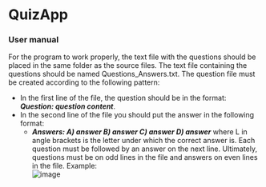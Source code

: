 # QuizApp
 
### **User manual**
For the program to work properly, the text file with the questions should be placed in the same folder as the source files.
The text file containing the questions should be named Questions_Answers.txt.
The question file must be created according to the following pattern:
  - In the first line of the file, the question should be in the format: ***Question: question content***.
  - In the second line of the file you should put the answer in the following format:
    - ***<L> Answers: A) answer B) answer C) answer D) answer***
    where L in angle brackets is the letter under which the correct answer is.
Each question must be followed by an answer on the next line. Ultimately, questions must be on odd lines in the file and answers on even lines in the file.
Example:  
![image](https://user-images.githubusercontent.com/38226349/157452458-3b67403e-9dcb-46d8-9698-9ca31a9da7cd.png)

